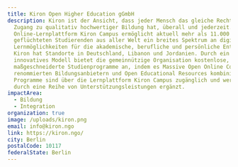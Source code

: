 ```yaml
---
title: Kiron Open Higher Education gGmbH
description: Kiron ist der Ansicht, dass jeder Mensch das gleiche Recht auf
  Zugang zu qualitativ hochwertiger Bildung hat, überall und jederzeit. Die
  Online-Lernplattform Kiron Campus ermöglicht aktuell mehr als 11.000
  geflüchteten Studierenden aus aller Welt ein breites Spektrum an digitalen
  Lernmöglichkeiten für die akademische, berufliche und persönliche Entwicklung.
  Kiron hat Standorte in Deutschland, Libanon und Jordanien. Durch ein
  innovatives Modell bietet die gemeinnützige Organisation kostenlose,
  maßgeschneiderte Studienprogramme an, indem es Massive Open Online Courses von
  renommierten Bildungsanbietern und Open Educational Resources kombiniert. Alle
  Programme sind über die Lernplattform Kiron Campus zugänglich und werden
  durch eine Reihe von Unterstützungsleistungen ergänzt.
impactArea:
  - Bildung
  - Integration
organization: true
image: /uploads/kiron.png
email: info@kiron.ngo
link: https://kiron.ngo/
city: Berlin
postalCode: 10117
federalState: Berlin
---
```

